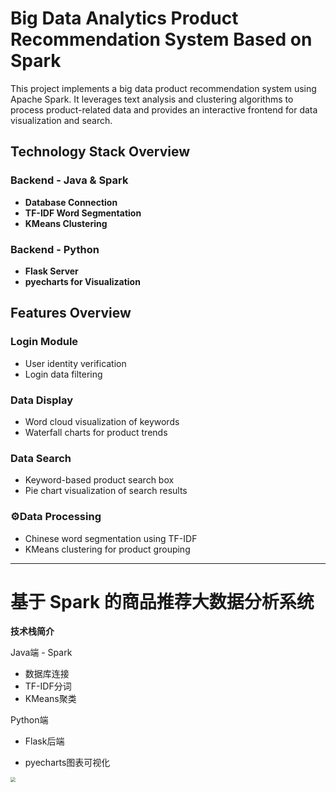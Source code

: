 # Big Data Analytics Product Recommendation System Based on Spark
This project implements a big data product recommendation system using Apache Spark. It leverages text analysis and clustering algorithms to process product-related data and provides an interactive frontend for data visualization and search.

## Technology Stack Overview

### Backend - Java & Spark
- **Database Connection**
- **TF-IDF Word Segmentation**
- **KMeans Clustering**


### Backend - Python
- **Flask Server**
- **pyecharts for Visualization**


## Features Overview

### Login Module
- User identity verification
- Login data filtering

### Data Display
- Word cloud visualization of keywords
- Waterfall charts for product trends

### Data Search
- Keyword-based product search box
- Pie chart visualization of search results

### ⚙Data Processing
- Chinese word segmentation using TF-IDF
- KMeans clustering for product grouping

---

# 基于 Spark 的商品推荐大数据分析系统

**技术栈简介**

Java端 - Spark

- 数据库连接
- TF-IDF分词
- KMeans聚类

Python端 

-  Flask后端

- pyecharts图表可视化

  

<img src="https://cdn.jsdelivr.net/gh/TaraTang2003/picgo-typora/202309271617993.png" style="zoom:50%;" />
